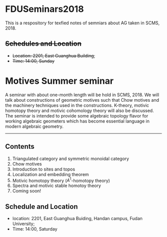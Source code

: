 # FDUSeminars2018
This is a respository for texfied notes of semniars about AG taken in SCMS, 2018.
## ~~Schedules and Location~~
* ~~Location: 2201, East Guanghua Building~~;
* ~~Time: 14:00, Sunday~~

# Motives Summer seminar

A seminar with about one-month length will be hold in SCMS, 2018. We will talk about constructions of geometric motives such that Chow motives and the machinery techniques used in the constructions. K-theory, motivic homotopy theory and motivic cohomology theory will also be discussed. The seminar is intended to provide some algebraic topology flavor for working algebraic geometers which has become essential language in modern algebraic geometry.

---
## Contents
1. Triangulated category and symmetric monoidal category
2. Chow motives
3. Introduction to sites and topos
4. Localization and embedding theorem
5. Motivic homotopy theory ($A^1$-homotopy theory)
6. Spectra and motivic stable homotoy theory
7. Coming soon!
## Schedule and Location
* location: 2201, East Guanghua Buiding, Handan campus, Fudan University;
* Time: 14:00, Saturday
